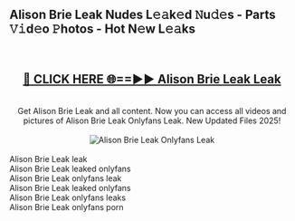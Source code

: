 <h2>Alison Brie Leak Nudes L𝚎𝚊k𝚎d 𝙽u𝚍𝚎s - Parts 𝚅𝚒d𝚎o 𝙿hotos - Hot N𝚎w L𝚎𝚊ks</h2>
<br>
<div align="center">
<h2><a href="https://213.232.235.80/live/video.php?q=alison-brie-leak" rel="nofollow">🔴 CLICK HERE 🌐==►► Alison Brie Leak Leak</a></h2>
<br>
Get Alison Brie Leak and all content. Now you can access all videos and pictures of Alison Brie Leak Onlyfans Leak. New Updated Files 2025!
<br>
<br>
<a href="https://213.232.235.80/live/video.php?q=alison-brie-leak" rel="nofollow" data-target="animated-image.originalLink"><img src="https://i.imgur.com/1EjSzPs.png" alt="Alison Brie Leak Onlyfans Leak" style="max-width: 100%; display: inline-block;" data-target="animated-image.originalImage"></a>
</div>
<br>
Alison Brie Leak leak<br>
Alison Brie Leak leaked onlyfans<br>
Alison Brie Leak onlyfans leak<br>
Alison Brie Leak leaked onlyfans<br>
Alison Brie Leak onlyfans leaks<br>
Alison Brie Leak onlyfans porn

